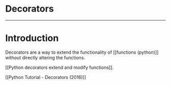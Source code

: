 # Decorators


---
# Introduction
Decorators are a way to extend the functionality of [[functions (python)]] without directly altering the functions. 

[[Python decorators extend and modify functions]]. 

[[Python Tutorial - Decorators (2016)]]